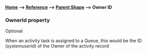 __[Home](/) --> [Reference](/ref)  -->  [Parent Shape](javascript:history.back()) --> Owner ID__

### OwnerId property
Optional

When an activity task is assigned to a Queue, this would be the ID
(*systemuserid*) of the Owner of the activity record
